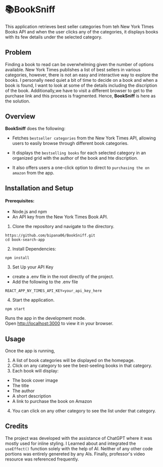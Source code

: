 # 📚BookSniff

This application retrieves best seller categories from teh New York TImes Books API and when the user clicks any of the categories, it displays books with its few details under the selected category. 

## Problem

Finding a book to read can be overwhelming given the number of options available. New York Times publishes a list of best sellers in various categories, however, there is not an easy and interactive way to explore the books. I personally need quiet a bit of time to decide on a book and when a book is found, I want to look at some of the details including the discription of the book. Additionally,we have to visit a different browser to get to the purchase link and this process is fragmented. Hence, **BookSniff** is here as the solution. 

## Overview

**BookSniff** does the following:

- Fetches `bestseller categories` from the New York Times API, allowing users to easily browse through different book categories. 

- It displays the `bestselling books` for each selected category in an organized grid with the author of the book and hte discription. 

- It also offers users a one-click option to direct to `purchasing the on amazon` from the app. 

## Installation and Setup

#### Prerequisites:
- Node.js and npm
- An API key from the New York Times Book API. 

1. Clone the repository and navigate to the directory.

```
https://github.com/bipana06/BookSniff.git
cd book-search-app
```

2. Install Dependencies:

```
npm install
```

3. Set Up your API Key
- create a .env file in the root directly of the project. 
- Add the following to the .env file
```
REACT_APP_NY_TIMES_API_KEY=your_api_key_here
```

4. Start the application. 

```
npm start
```

Runs the app in the development mode.\
Open [http://localhost:3000](http://localhost:3000) to view it in your browser.


## Usage

Once the app is running, 
1. A list of book categories will be displayed on the homepage. 
2. Click on any category to see the best-seeling books in that category. 
3. Each book will display:
- The book cover image
- The title
- The author
- A short description
- A link to purchase the book on Amazon
4. You can click on any other category to see the list under that category. 

## Credits

The project was developed with the assistance of ChatGPT where it was mostly used for inline styling. I Learned about and integrated the `useEffect()` function solely with the help of AI. Neither of any other code portions was entirely genereted by any AIs. Finally, professor's video resource was referenced frequently. 
